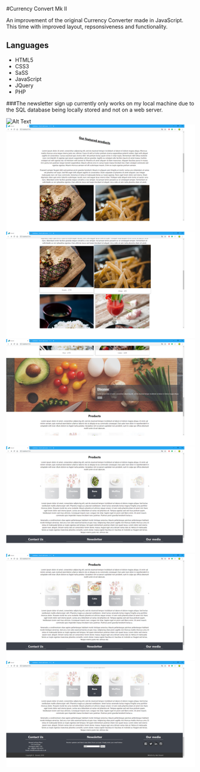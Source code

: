 #Currency Convert Mk II

An improvement of the original Currency Converter made in JavaScript. This time with improved layout, repsonsiveness and functionality.

## Languages

* HTML5
* CSS3
* SaSS
* JavaScript
* JQuery
* PHP

###The newsletter sign up currently only works on my local machine due to the SQL database being locally stored and not on a web server.

![Alt Text](https://github.com/JakeyStew/CurrenyConverterV2/blob/master/Screenshots/Landing.png "Landing Page")
![Alt Text](https://github.com/JakeyStew/CurrenyConverterV2/blob/master/Screenshots/Featured_1.png "Featured Page")
![Alt Text](https://github.com/JakeyStew/CurrenyConverterV2/blob/master/Screenshots/Featured_2.png "Featured Page")
![Alt Text](https://github.com/JakeyStew/CurrenyConverterV2/blob/master/Screenshots/Hero.png "Hero Element Page")
![Alt Text](https://github.com/JakeyStew/CurrenyConverterV2/blob/master/Screenshots/Products_1.png "Some Products Page")
![Alt Text](https://github.com/JakeyStew/CurrenyConverterV2/blob/master/Screenshots/Products_2.png "Some Products Page")
![Alt Text](https://github.com/JakeyStew/CurrenyConverterV2/blob/master/Screenshots/Contact.png "Contact Us Page")